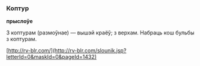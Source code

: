 ### Коптур
**прыслоўе**

З коптурам (размоўнае) — вышэй краёў; з верхам. Набраць кош бульбы з коптурам.

<a rel="author">[http://rv-blr.com/](http://rv-blr.com/slounik.jsp?letterId=0&maskId=0&pageId=1432)</a>
